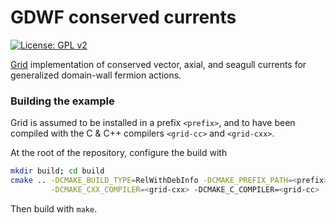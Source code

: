 # GDWF conserved currents
[![License: GPL v2](https://img.shields.io/badge/License-GPLv2-blue.svg)](https://www.gnu.org/licenses/gpl-2.0)

[Grid](https://github.com/paboyle/Grid) implementation of conserved vector, axial, 
and seagull currents for generalized domain-wall fermion actions.

### Building the example
Grid is assumed to be installed in a prefix `<prefix>`, and to have been compiled
with the C & C++ compilers `<grid-cc>` and `<grid-cxx>`.

At the root of the repository, configure the build with
```bash
mkdir build; cd build
cmake .. -DCMAKE_BUILD_TYPE=RelWithDebInfo -DCMAKE_PREFIX_PATH=<prefix> \
         -DCMAKE_CXX_COMPILER=<grid-cxx> -DCMAKE_C_COMPILER=<grid-cc>
```
Then build with `make`.